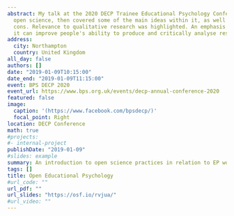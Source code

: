 ```yaml
---
abstract: My talk at the 2020 DECP Trainee Educational Psychology Conference. I defined 
  open science, then covered some of the main ideas within it, as well as the pros and 
  cons. Relevance to qualitative research was highlighted. An emphasis was placed on how 
  it can improve people's ability to produce and critically analyse research.
address:
  city: Northampton
  country: United Kingdom
all_day: false
authors: []
date: "2019-01-09T10:15:00"
date_end: "2019-01-09T11:15:00"
event: BPS DECP 2020
event_url: https://www.bps.org.uk/events/decp-annual-conference-2020
featured: false
image:
  caption: '(https://www.facebook.com/bpsdecp/)'
  focal_point: Right
location: DECP Conference
math: true
#projects:
#- internal-project
publishDate: "2019-01-09"
#slides: example
summary: An introduction to open science practices in relation to EP work and qualitative research.
tags: []
title: Open Educational Psychology
#url_code: ""
url_pdf: ""
url_slides: "https://osf.io/rvjua/"
#url_video: ""
---
```


